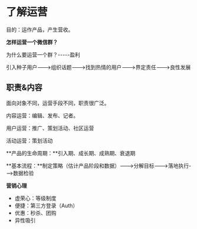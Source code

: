 # 了解运营

目的：运作产品，产生营收。

**怎样运营一个微信群？**

为什么要运营一个群？-----盈利

引入种子用户--->组织话题--->找到热情的用户--->界定责任--->良性发展



## 职责&内容

面向对象不同，运营手段不同，职责很广泛。

内容运营：编辑、发布、记者。

用户运营：推广、策划活动、社区运营

活动运营：策划活动

**产品的生命周期：**引入期、成长期、成熟期、衰退期

**基本流程：**制定策略（估计产品阶段和数据）--->分解目标--->落地执行--->数据检验

**营销心理**

- 虚荣心：等级制度
- 便捷：第三方登录（Auth）
- 优惠：秒杀、团购
- 异性吸引



